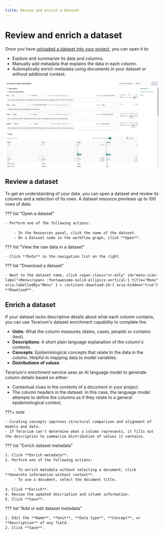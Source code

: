 ```yaml
---
title: Review and enrich a dataset
---
```


# Review and enrich a dataset

Once you have [uploaded a dataset into your project](../upload-resources/index.md), you can open it to:

- Explore and summarize its data and columns.
- Manually add metadata that explains the data in each column.
- Automatically enrich metadata using documents in your dataset or without additional context.

![Metadata and column summaries for a LA county COVID dataset](../img/data/dataset.png)

## Review a dataset

To get an understanding of your data, you can open a dataset and review its columns and a selection of its rows. A dataset resource previews up to 100 rows of data.

??? list "Open a dataset"

    - Perform one of the following actions:
      
        - In the Resources panel, click the name of the dataset.
        - On a Dataset node in the workflow graph, click **Open**.

??? list "View the raw data in a dataset"

    - Click **Data** in the navigation list on the right.

??? list "Download a dataset"

    - Next to the dataset name, click <span class="sr-only" id="menu-icon-label">Menu</span> :fontawesome-solid-ellipsis-vertical:{ title="Menu" aria-labelledBy="Menu" } > :octicons-download-24:{ aria-hidden="true"} **Download**.

## Enrich a dataset

If your dataset lacks descriptive details about what each column contains, you can use Terarium's dataset enrichment capability to complete the:

- **Units**: What the column measures (dates, cases, people) or contains (text).
- **Descriptions**: A short plain language explanation of the column's contents. 
- **Concepts**: Epidemiological concepts that relate to the data in the column. Helpful in mapping data to model variables.
- **Distributions of values** 

Terarium's enrichment service uses an AI language model to generate column details based on either:

- Contextual clues in the contents of a document in your project. 
- The column headers in the dataset. In this case, the language model attempts to define the columns as if they relate to a general epidemiological context.

???+ note

    - Curating concepts improves structural comparison and alignment of models and data.
    - If Terarium can't determine what a column represents, it fills out the description to summarize distribution of values it contains.

??? list "Enrich dataset metadata"

    1. Click **Enrich metadata**.
    2. Perform one of the following actions:
    
        - To enrich metadata without selecting a document, click **Generate information without context**.
        - To use a document, select the document title.
    
    3. Click **Enrich**.
    4. Review the updated description and column information. 
    5. Click **Save**.

??? list "Add or edit dataset metadata"

    1. Edit the **Name**, **Unit**, **Data type**, **Concept**, or **Description** of any field.
    2. Click **Save**.